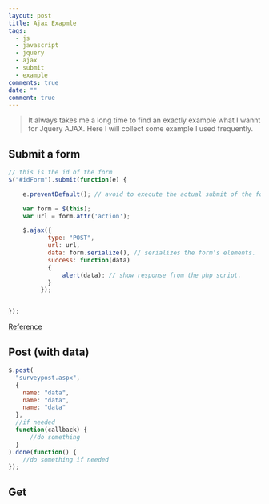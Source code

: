 ```yaml
---
layout: post
title: Ajax Exapmle
tags:
  - js
  - javascript
  - jquery
  - ajax
  - submit
  - example
comments: true
date: ""
comment: true
---
```


> It always takes me a long time to find an exactly example what I wannt for Jquery AJAX.  Here I will collect some example I used frequently.

## Submit a form

```js
// this is the id of the form
$("#idForm").submit(function(e) {

    e.preventDefault(); // avoid to execute the actual submit of the form.

    var form = $(this);
    var url = form.attr('action');

    $.ajax({
           type: "POST",
           url: url,
           data: form.serialize(), // serializes the form's elements.
           success: function(data)
           {
               alert(data); // show response from the php script.
           }
         });


});
```

[Reference](https://stackoverflow.com/questions/1960240/jquery-ajax-submit-form)

## Post (with data)

```javascript
$.post(
  "surveypost.aspx",
  {
    name: "data",
    name: "data",
    name: "data"
  },
  //if needed
  function(callback) {
      //do something
  }
).done(function() {
    //do something if needed
});
```

## Get
